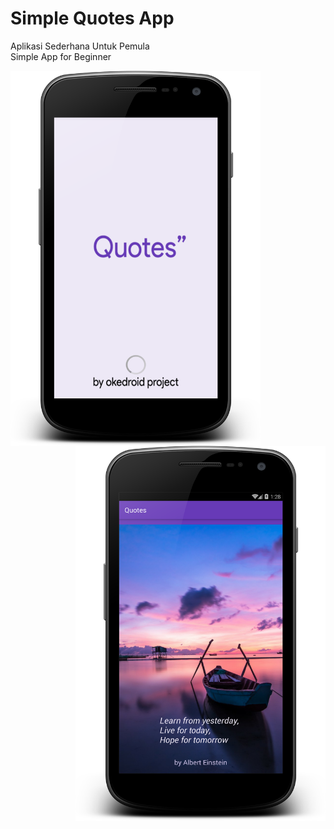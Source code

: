 # Simple Quotes App
Aplikasi Sederhana Untuk Pemula 
<br />
Simple App for Beginner

<a href="url"><img src="https://raw.githubusercontent.com/fathurzero/basicapp/master/splash.png" align="left" height="600" width="400" ></a>
<a href="url"><img src="https://raw.githubusercontent.com/fathurzero/basicapp/master/main.png" align="right" height="600" width="400" ></a>
